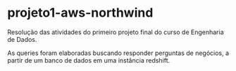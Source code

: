 # projeto1-aws-northwind

Resolução das atividades do primeiro projeto final do curso de Engenharia de Dados.

As queries foram elaboradas buscando responder perguntas de negócios, a partir de um banco de dados em uma instância redshift.
